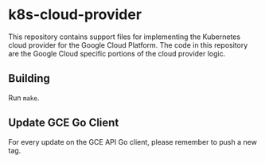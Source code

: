# k8s-cloud-provider

This repository contains support files for implementing the Kubernetes cloud
provider for the Google Cloud Platform. The code in this repository are the
Google Cloud specific portions of the cloud provider logic.

## Building

Run `make`.

## Update GCE Go Client

For every update on the GCE API Go client, please remember to push a new tag.
